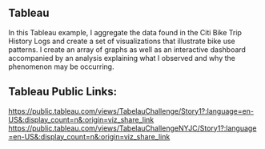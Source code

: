 Tableau
-------
In this Tableau example, I aggregate the data found in the Citi Bike Trip History Logs and create a set of visualizations that illustrate bike use patterns. I create an array of graphs as well as an interactive dashboard accompanied by an analysis explaining what I observed and why the phenomenon may be occurring.

Tableau Public Links:
-------
https://public.tableau.com/views/TabelauChallenge/Story1?:language=en-US&:display_count=n&:origin=viz_share_link
https://public.tableau.com/views/TabelauChallengeNYJC/Story1?:language=en-US&:display_count=n&:origin=viz_share_link
